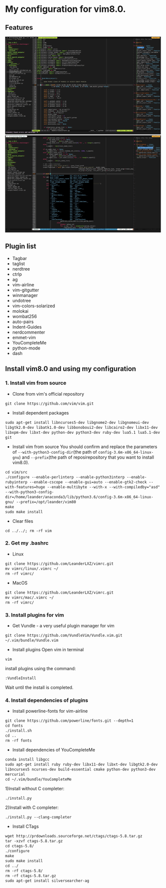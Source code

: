 # My configuration for vim8.0.
## Features
![](./img/1.jpeg)
![](./img/2.jpeg)
## Plugin list
* Tagbar
* taglist
* nerdtree
* ctrlp
* ag
* vim-airline
* vim-gitgutter
* winmanager
* undotree
* vim-colors-solarized
* molokai
* wombat256
* auto-pairs
* Indent-Guides
* nerdcommenter
* emmet-vim
* YouCompleteMe
* python-mode
* dash 
## Install vim8.0 and using my configuration
### 1. Install vim from source
* Clone from vim's official repository
```
git clone https://github.com/vim/vim.git
```
* Install dependent packages
```
sudo apt-get install libncurses5-dev libgnome2-dev libgnomeui-dev libgtk2.0-dev libatk1.0-dev libbonoboui2-dev libcairo2-dev libx11-dev libxpm-dev libxt-dev python-dev python3-dev ruby-dev lua5.1 lua5.1-dev git
```
* Install vim from source
You should confirm and replace the parameters of ```--with-python3-config-dir```(the path of  ```config-3.6m-x86_64-linux-gnu```) and ```--prefix```(the path of reposirepository that you want to install vim8.0).
```
cd vim/src
./configure --enable-perlinterp --enable-python3interp --enable-rubyinterp --enable-cscope --enable-gui=auto --enable-gtk2-check --with-features=huge --enable-multibyte --with-x --with-compiledby="asd" --with-python3-config-dir=/home/leander/anaconda3/lib/python3.6/config-3.6m-x86_64-linux-gnu/ --prefix=/opt/leander/vim80
make
sudo make install
```
* Clear files
```
cd ../../; rm -rf vim
```
### 2. Get my .bashrc
* Linux
```
git clone https://github.com/LeanderLXZ/vimrc.git
mv vimrc/linux/.vimrc ~/
rm -rf vimrc/
```
* MacOS
```
git clone https://github.com/LeanderLXZ/vimrc.git
mv vimrc/mac/.vimrc ~/
rm -rf vimrc/
```
### 3. Install plugins for vim
* Get Vundle - a very useful plugin manager for vim
```
git clone https://github.com/VundleVim/Vundle.vim.git ~/.vim/bundle/Vundle.vim
```
* Install plugins
Open vim in terminal
```
vim
```
install plugins using the command:
```
:VundleInstall
```
Wait until the install is completed.
### 4. Install dependencies of plugins
* Install powerline-fonts for vim-airline
```
git clone https://github.com/powerline/fonts.git --depth=1
cd fonts
./install.sh
cd ..
rm -rf fonts
```
* Install dependencies of YouCompleteMe
```
conda install libgcc
sudo apt-get install ruby ruby-dev libx11-dev libxt-dev libgtk2.0-dev libncurses5 ncurses-dev build-essential cmake python-dev python3-dev mercurial 
cd ~/.vim/bundle/YouCompleteMe
```
1)Install without C completer:
```
./install.py
```
2)Install with C completer:
```
./install.py --clang-completer
```
* Install CTags
```
wget http://prdownloads.sourceforge.net/ctags/ctags-5.8.tar.gz
tar -xzvf ctags-5.8.tar.gz
cd ctags-5.8/
./configure
make
sudo make install
cd ../ 
rm -rf ctags-5.8/
rm -rf ctags-5.8.tar.gz
sudo apt-get install silversearcher-ag
```
